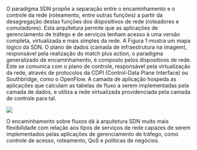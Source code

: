 O paradigma SDN propõe a separação entre o encaminhamento e o controle da rede (roteamento, entre outras funções) a partir da desagregação destas funções dos dispositivos de rede (roteadores e comutadores). Esta arquitetura permite que as aplicações de gerenciamento de tráfego e de serviços tenham acesso à uma versão completa, virtualizada e mais simples da rede.
A Figura 1 mostra um mapa lógico da SDN. O plano de dados (camada de infraestrutura na imagem), responsável pela realização do match plus action, o paradigma generalizado de encaminhamento, é composto pelos dispositivos de rede. Este se comunica com o plano de controle, responsável pela virtualização da rede, através de protocolos da CDPI (Control-Data Plane Interface) ou Southbridge, como o OpenFlow. A camada de aplicação hospeda as aplicações que calculam as tabelas de fluxo a serem implementadas pela camada de dados, e utiliza a rede virtualizada providenciada pela camada de controle para tal.

<img style="display: block;margin-left: auto;margin-right: auto;" src="assets/Images/sdnarchitecture.png">

O encaminhamento sobre fluxos dá à arquitetura SDN muito mais flexibilidade com relação aos tipos de serviços de rede capazes de serem implementados pelas aplicações de gerenciamento de tráfego, como controle de acesso, roteamento, QoS e políticas de negócios.